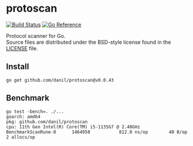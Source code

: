 protoscan
=========

[![Build Status](https://cloud.drone.io/api/badges/danil/protoscan/status.svg)](https://cloud.drone.io/danil/protoscan)
[![Go Reference](https://pkg.go.dev/badge/github.com/danil/protoscan.svg)](https://pkg.go.dev/github.com/danil/protoscan)

Protocol scanner for Go.  
Source files are distributed under the BSD-style license
found in the [LICENSE](./LICENSE) file.

Install
-------

    go get github.com/danil/protoscan@v0.0.43

Benchmark
---------

```
go test -bench=. ./...
goarch: amd64
pkg: github.com/danil/protoscan
cpu: 11th Gen Intel(R) Core(TM) i5-1135G7 @ 2.40GHz
BenchmarkScanRune-8   	 1464958	       812.0 ns/op	      40 B/op	       2 allocs/op
```
